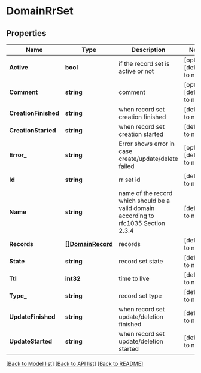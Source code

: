 # DomainRrSet

## Properties
Name | Type | Description | Notes
------------ | ------------- | ------------- | -------------
**Active** | **bool** | if the record set is active or not | [optional] [default to null]
**Comment** | **string** | comment | [optional] [default to null]
**CreationFinished** | **string** | when record set creation finished | [default to null]
**CreationStarted** | **string** | when record set creation started | [default to null]
**Error_** | **string** | Error shows error in case create/update/delete failed | [optional] [default to null]
**Id** | **string** | rr set id | [default to null]
**Name** | **string** | name of the record which should be a valid domain according to rfc1035 Section 2.3.4 | [default to null]
**Records** | [**[]DomainRecord**](domain.Record.md) | records | [default to null]
**State** | **string** | record set state | [default to null]
**Ttl** | **int32** | time to live | [default to null]
**Type_** | **string** | record set type | [default to null]
**UpdateFinished** | **string** | when record set update/deletion finished | [default to null]
**UpdateStarted** | **string** | when record set update/deletion started | [default to null]

[[Back to Model list]](../README.md#documentation-for-models) [[Back to API list]](../README.md#documentation-for-api-endpoints) [[Back to README]](../README.md)

